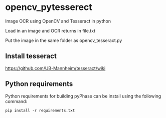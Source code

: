 # opencv_pytesserect
Image OCR using OpenCV and Tesseract in python

Load in an image and OCR returns in file.txt

Put the image in the same folder as opencv_tesseract.py


##  Install tesseract
https://github.com/UB-Mannheim/tesseract/wiki

## Python requirements
Python requirements for building pyPhase can be install using the following command:
```
pip install -r requirements.txt
```